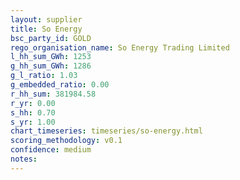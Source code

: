 ```yaml
---
layout: supplier
title: So Energy
bsc_party_id: GOLD
rego_organisation_name: So Energy Trading Limited
l_hh_sum_GWh: 1253
g_hh_sum_GWh: 1286
g_l_ratio: 1.03
g_embedded_ratio: 0.00
r_hh_sum: 381984.58
r_yr: 0.00
s_hh: 0.70
s_yr: 1.00
chart_timeseries: timeseries/so-energy.html
scoring_methodology: v0.1
confidence: medium
notes: 
---
```

